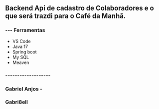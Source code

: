## Backend Api de cadastro de Colaboradores e o que será trazdi para o Café da Manhã.
### --- Ferramentas
*   VS Code
*   Java 17
*   Spring boot
*   My SQL
*   Meaven
### -------------------

### Gabriel Anjos - 
### Gabri8ell 